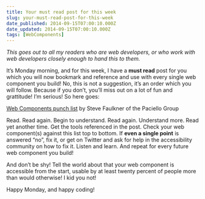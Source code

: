 ```yaml
---
title: Your must read post for this week
slug: your-must-read-post-for-this-week
date_published: 2014-09-15T07:00:10.000Z
date_updated: 2014-09-15T07:00:10.000Z
tags: [WebComponents]
---
```


*This goes out to all my readers who are web developers, or who work with web developers closely enough to hand this to them.*

It&#8217;s Monday morning, and for this week, I have a **must read** post for you which you will now bookmark and reference and use with every single web component you build! No, this is not a suggestion, it&#8217;s an order which you will follow. Because if you don&#8217;t, you&#8217;ll miss out on a lot of fun and grattitude! I&#8217;m serious! So here goes:

[Web Components punch list](http://www.paciellogroup.com/blog/2014/09/web-components-punch-list/) by Steve Faulkner of the Paciello Group

Read. Read again. Begin to understand. Read again. Understand more. Read yet another time. Get the tools referenced in the post. Check your web component(s) against this list top to bottom. If **even a single point** is answered &#8220;no&#8221;, fix it, or get on Twitter and ask for help in the accessibility community on how to fix it. Listen and learn. And repeat for every future web component you build!

And don&#8217;t be shy! Tell the world about that your web component is accessible from the start, usable by at least twenty percent of people more than would otherwise! I kid you not!

Happy Monday, and happy coding!

